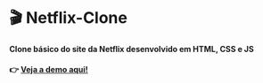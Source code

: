 # :clapper: Netflix-Clone
#### Clone básico do site da Netflix desenvolvido em HTML, CSS e JS
#### :point_right: [Veja a demo aqui!](https://lmarts.github.io/Clone-Netflix/)
